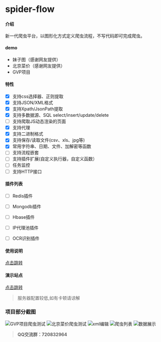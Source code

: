 # spider-flow

#### 介绍
新一代爬虫平台，以图形化方式定义爬虫流程，不写代码即可完成爬虫。

#### demo
- 妹子图（感谢网友提供）
- 北京菜价（感谢网友提供）
- GVP项目

#### 特性
- [x] 支持css选择器、正则提取
- [x] 支持JSON/XML格式
- [x] 支持Xpath/JsonPath提取
- [x] 支持多数据源、SQL select/insert/update/delete
- [ ] 支持爬取JS动态渲染的页面
- [x] 支持代理
- [x] 支持二进制格式
- [x] 支持保存/读取文件(csv、xls、jpg等)
- [x] 常用字符串、日期、文件、加解密等函数
- [ ] 支持流程嵌套
- [ ] 支持插件扩展(自定义执行器，自定义函数）
- [ ] 任务监控
- [ ] 支持HTTP接口

#### 插件列表
- [ ] Redis插件
- [ ] Mongodb插件
- [ ] Hbase插件
- [ ] IP代理池插件
- [ ] OCR识别插件


#### 使用说明
[点击跳转](https://gitee.com/jmxd/spider-flow/blob/master/document.md)

#### 演示站点
[点击跳转](http://39.105.125.219:8088/)
> 服务器配置较低,如有卡顿请谅解

### 项目部分截图
![GVP项目爬虫测试](https://images.gitee.com/uploads/images/2019/0730/171455_bfe1a97b_1253940.gif "spider-test.gif")
![北京菜价爬虫测试](https://images.gitee.com/uploads/images/2019/0730/172647_3bce586e_1253940.gif "spider-food-price-test.gif")
![xml编辑](https://images.gitee.com/uploads/images/2019/0730/172123_c6df6982_1253940.png "xml-edit.png")
![爬虫列表](https://images.gitee.com/uploads/images/2019/0730/172152_64203e24_1253940.png "spider_list.png")
![数据展示](https://images.gitee.com/uploads/images/2019/0716/184618_21bce697_297689.png "demo-2.png")

>  **QQ交流群：720832964** 